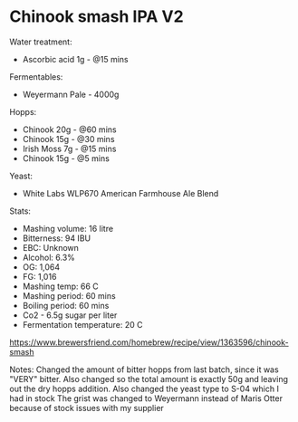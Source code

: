 # Chinook smash IPA V2

Water treatment:
  - Ascorbic acid 1g - @15 mins

Fermentables: 
  - Weyermann Pale - 4000g

Hopps:
  - Chinook 20g - @60 mins
  - Chinook 15g - @30 mins
  - Irish Moss 7g - @15 mins
  - Chinook 15g - @5 mins

Yeast:
  - White Labs WLP670 American Farmhouse Ale Blend

Stats:
 - Mashing volume: 16 litre
 - Bitterness: 94 IBU
 - EBC: Unknown
 - Alcohol: 6.3%
 - OG: 1,064
 - FG: 1,016
 - Mashing temp: 66 C
 - Mashing period: 60 mins
 - Boiling period: 60 mins
 - Co2 - 6.5g sugar per liter
 - Fermentation temperature: 20 C

https://www.brewersfriend.com/homebrew/recipe/view/1363596/chinook-smash

Notes:
  Changed the amount of bitter hopps from last batch, since it was "VERY" bitter. Also changed so the total amount is exactly 50g and leaving out the dry hopps addition.
  Also changed the yeast type to S-04 which I had in stock
  The grist was changed to Weyermann instead of Maris Otter because of stock issues with my supplier

